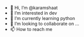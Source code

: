 - 👋 Hi, I’m @karamshaat
- 👀 I’m interested in dev
- 🌱 I’m currently learning python
- 💞️ I’m looking to collaborate on ...
- 📫 How to reach me 

<!---
karamshaat/karamshaat is a ✨ special ✨ repository because its `README.md` (this file) appears on your GitHub profile.
You can click the Preview link to take a look at your changes.
--->

